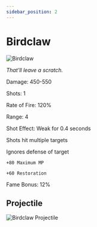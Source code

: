 ```yaml
---
sidebar_position: 2
---
```


# Birdclaw

![Birdclaw](https://vwiki.valorserver.com/api/item/picture/birdclaw)

<i>That'll leave a scratch.</i>

Damage: 450-550

Shots: 1

Rate of Fire: 120%

Range: 4

Shot Effect: Weak for 0.4 seconds

Shots hit multiple targets

Ignores defense of target

    +80 Maximum MP
    
    +60 Restoration

Fame Bonus: 12%

## Projectile

![Birdclaw Projectile](https://cdn.discordapp.com/attachments/948363241631916122/950409723298078760/Birdclaw.gif)

